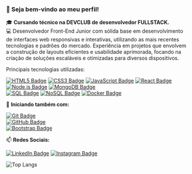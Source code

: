### 👋 Seja bem-vindo ao meu perfil!

🎓 **Cursando técnico na DEVCLUB de desenvolvedor FULLSTACK.**  
💻 Desenvolvedor Front-End Junior com sólida base em desenvolvimento de interfaces web responsivas e interativas, utilizando as mais recentes tecnologias e padrões do mercado. Experiência em projetos que envolvem a construção de layouts eficientes e usabilidade aprimorada, focando na criação de soluções escaláveis e otimizadas para diversos dispositivos.

Principais tecnologias utilizadas:

[![HTML5 Badge](https://img.shields.io/badge/-HTML5-E34F26?style=flat-square&logo=html5&logoColor=white)](https://developer.mozilla.org/pt-BR/docs/Web/HTML) 
[![CSS3 Badge](https://img.shields.io/badge/-CSS3-1572B6?style=flat-square&logo=css3&logoColor=white)](https://developer.mozilla.org/pt-BR/docs/Web/CSS) 
[![JavaScript Badge](https://img.shields.io/badge/-JavaScript-F7DF1E?style=flat-square&logo=javascript&logoColor=black)](https://developer.mozilla.org/pt-BR/docs/Web/JavaScript) 
[![React Badge](https://img.shields.io/badge/-React-61DAFB?style=flat-square&logo=react&logoColor=black)](https://reactjs.org/) 
[![Node.js Badge](https://img.shields.io/badge/-Node.js-339933?style=flat-square&logo=node.js&logoColor=white)](https://nodejs.org/pt-br/docs/) 
[![MongoDB Badge](https://img.shields.io/badge/-MongoDB-47A248?style=flat-square&logo=mongodb&logoColor=white)](https://www.mongodb.com/)  
[![SQL Badge](https://img.shields.io/badge/-SQL-4479A1?style=flat-square&logo=MySQL&logoColor=white)](https://www.mysql.com/) 
[![NoSQL Badge](https://img.shields.io/badge/-NoSQL-3C873A?style=flat-square&logo=mongodb&logoColor=white)](https://www.mongodb.com/) 
[![Docker Badge](https://img.shields.io/badge/-Docker-2496ED?style=flat-square&logo=docker&logoColor=white)](https://www.docker.com/)

🚀 **Iniciando também com:**

[![Git Badge](https://img.shields.io/badge/-Git-F05032?style=flat-square&logo=git&logoColor=white)](https://git-scm.com/)  
[![GitHub Badge](https://img.shields.io/badge/-GitHub-181717?style=flat-square&logo=github&logoColor=white)](https://github.com/)  
[![Bootstrap Badge](https://img.shields.io/badge/-Bootstrap-563D7C?style=flat-square&logo=bootstrap&logoColor=white)](https://getbootstrap.com/)

📫 **Redes Sociais:**

[![LinkedIn Badge](https://img.shields.io/badge/-LinkedIn-0077B5?style=flat-square&logo=linkedin&logoColor=white)](https://www.linkedin.com) 
[![Instagram Badge](https://img.shields.io/badge/-Instagram-E4405F?style=flat-square&logo=instagram&logoColor=white)](https://www.instagram.com)

![Top Langs](https://github-readme-stats.vercel.app/api/top-langs/?username=GabrielFelix22&langs_count=8)
